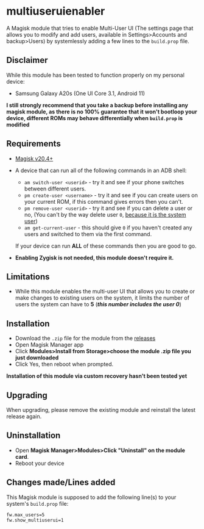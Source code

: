 # multiuseruienabler
A Magisk module that tries to enable Multi-User UI (The settings page that allows you to modify and add users, available in Settings>Accounts and backup>Users) by systemlessly adding a few lines to the `build.prop` file.

## Disclaimer

While this module has been tested to function properly on my personal device:
* Samsung Galaxy A20s (One UI Core 3.1, Android 11)

**I still strongly recommend that you take a backup before installing any magisk module, as there is no 100% guarantee that it won't bootloop your device, different ROMs may behave differentially when `build.prop` is modified**



## Requirements
* [Magisk v20.4+](https://github.com/topjohnwu/magisk/releases)
* A device that can run all of the following commands in an ADB shell:

    * `am switch-user <userid>` - try it and see if your phone switches between different users.
    * `pm create-user <username>` - try it and see if you can create users on your current ROM, if this command gives errors then you can't.
    * `pm remove-user <userid>` - try it and see if you can delete a user or no, (You can't by the way delete user `0`, [because it is the system user](https://source.android.com/docs/devices/admin/multi-user#categories_of_users))
    * `am get-current-user` - this should give `0` if you haven't created any users and switched to them via the first command.

    If your device can run **ALL** of these commands then you are good to go.

* **Enabling Zygisk is not needed, this module doesn't require it.**

## Limitations

* While this module enables the multi-user UI that allows you to create or make changes to existing users on the system, it limits the number of users the system can have to **5** (***this number includes the user 0***)

## Installation

* Download the `.zip` file for the module from the [releases](https://github.com/InsertX2k/multiuseruienabler/releases/latest)
* Open Magisk Manager app
* Click **Modules>Install from Storage>choose the module .zip file you just downloaded**
* Click Yes, then reboot when prompted.

**Installation of this module via custom recovery hasn't been tested yet**

## Upgrading

When upgrading, please remove the existing module and reinstall the latest release again.

## Uninstallation

* Open **Magisk Manager>Modules>Click "Uninstall" on the module card**.
* Reboot your device

## Changes made/Lines added
This Magisk module is supposed to add the following line(s) to your system's `build.prop` file:

```
fw.max_users=5
fw.show_multiuserui=1
```
